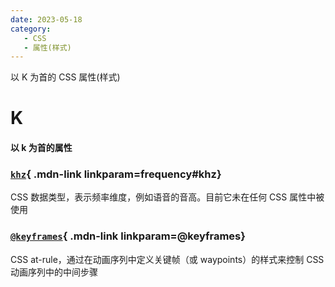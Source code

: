 ```yaml
---
date: 2023-05-18
category:
   - CSS
   - 属性(样式) 
---
```


以 K 为首的 CSS 属性(样式) 

<!-- more -->

# K

#### 以 k 为首的属性

<Mcard>

### [`khz`][zh-link]{ .mdn-link linkparam=frequency#khz}
CSS 数据类型，表示频率维度，例如语音的音高。目前它未在任何 CSS 属性中被使用
</Mcard>

<Mcard>

### [`@keyframes`][zh-link]{ .mdn-link linkparam=@keyframes}
CSS at-rule，通过在动画序列中定义关键帧（或 waypoints）的样式来控制 CSS 动画序列中的中间步骤
</Mcard>

[zh-link]:https://developer.mozilla.org/zh-CN/docs/Web/CSS/
[en-link]:https://developer.mozilla.org/en-US/docs/Web/CSS/